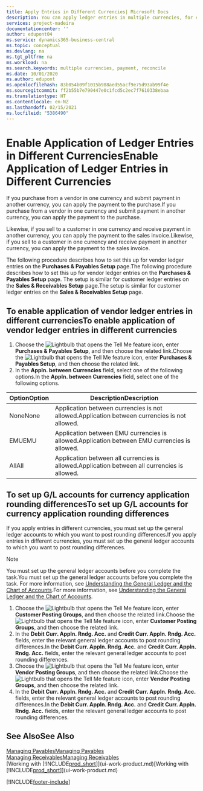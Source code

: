 ```yaml
---
title: Apply Entries in Different Currencies| Microsoft Docs
description: You can apply ledger entries in multiple currencies, for example, if you sell in one currency and receive payment in another.
services: project-madeira
documentationcenter: ''
author: edupont04
ms.service: dynamics365-business-central
ms.topic: conceptual
ms.devlang: na
ms.tgt_pltfrm: na
ms.workload: na
ms.search.keywords: multiple currencies, payment, reconcile
ms.date: 10/01/2020
ms.author: edupont
ms.openlocfilehash: 83b054b09f1015b988aed55acf9e75d93ab99f4e
ms.sourcegitcommit: ff2b55b7e790447e0c1fcd5c2ec7f7610338ebaa
ms.translationtype: HT
ms.contentlocale: en-NZ
ms.lasthandoff: 02/15/2021
ms.locfileid: "5386490"
---
```

# <a name="enable-application-of-ledger-entries-in-different-currencies"></a><span data-ttu-id="04efd-103">Enable Application of Ledger Entries in Different Currencies</span><span class="sxs-lookup"><span data-stu-id="04efd-103">Enable Application of Ledger Entries in Different Currencies</span></span>
<span data-ttu-id="04efd-104">If you purchase from a vendor in one currency and submit payment in another currency, you can apply the payment to the purchase.</span><span class="sxs-lookup"><span data-stu-id="04efd-104">If you purchase from a vendor in one currency and submit payment in another currency, you can apply the payment to the purchase.</span></span>

<span data-ttu-id="04efd-105">Likewise, if you sell to a customer in one currency and receive payment in another currency, you can apply the payment to the sales invoice.</span><span class="sxs-lookup"><span data-stu-id="04efd-105">Likewise, if you sell to a customer in one currency and receive payment in another currency, you can apply the payment to the sales invoice.</span></span>

<span data-ttu-id="04efd-106">The following procedure describes how to set this up for vendor ledger entries on the **Purchases & Payables Setup** page.</span><span class="sxs-lookup"><span data-stu-id="04efd-106">The following procedure describes how to set this up for vendor ledger entries on the **Purchases & Payables Setup** page.</span></span> <span data-ttu-id="04efd-107">The setup is similar for customer ledger entries on the **Sales & Receivables Setup** page.</span><span class="sxs-lookup"><span data-stu-id="04efd-107">The setup is similar for customer ledger entries on the **Sales & Receivables Setup** page.</span></span>

## <a name="to-enable-application-of-vendor-ledger-entries-in-different-currencies"></a><span data-ttu-id="04efd-108">To enable application of vendor ledger entries in different currencies</span><span class="sxs-lookup"><span data-stu-id="04efd-108">To enable application of vendor ledger entries in different currencies</span></span>
1. <span data-ttu-id="04efd-109">Choose the ![Lightbulb that opens the Tell Me feature](media/ui-search/search_small.png "Tell me what you want to do") icon, enter **Purchases & Payables Setup**, and then choose the related link.</span><span class="sxs-lookup"><span data-stu-id="04efd-109">Choose the ![Lightbulb that opens the Tell Me feature](media/ui-search/search_small.png "Tell me what you want to do") icon, enter **Purchases & Payables Setup**, and then choose the related link.</span></span>
2. <span data-ttu-id="04efd-110">In the **Appln. between Currencies** field, select one of the following options.</span><span class="sxs-lookup"><span data-stu-id="04efd-110">In the **Appln. between Currencies** field, select one of the following options.</span></span>

| <span data-ttu-id="04efd-111">Option</span><span class="sxs-lookup"><span data-stu-id="04efd-111">Option</span></span> | <span data-ttu-id="04efd-112">Description</span><span class="sxs-lookup"><span data-stu-id="04efd-112">Description</span></span> |
| --- | --- |
| <span data-ttu-id="04efd-113">None</span><span class="sxs-lookup"><span data-stu-id="04efd-113">None</span></span> |<span data-ttu-id="04efd-114">Application between currencies is not allowed.</span><span class="sxs-lookup"><span data-stu-id="04efd-114">Application between currencies is not allowed.</span></span> |
| <span data-ttu-id="04efd-115">EMU</span><span class="sxs-lookup"><span data-stu-id="04efd-115">EMU</span></span> |<span data-ttu-id="04efd-116">Application between EMU currencies is allowed.</span><span class="sxs-lookup"><span data-stu-id="04efd-116">Application between EMU currencies is allowed.</span></span> |
| <span data-ttu-id="04efd-117">All</span><span class="sxs-lookup"><span data-stu-id="04efd-117">All</span></span> |<span data-ttu-id="04efd-118">Application between all currencies is allowed.</span><span class="sxs-lookup"><span data-stu-id="04efd-118">Application between all currencies is allowed.</span></span> |

## <a name="to-set-up-gl-accounts-for-currency-application-rounding-differences"></a><span data-ttu-id="04efd-119">To set up G/L accounts for currency application rounding differences</span><span class="sxs-lookup"><span data-stu-id="04efd-119">To set up G/L accounts for currency application rounding differences</span></span>  
<span data-ttu-id="04efd-120">If you apply entries in different currencies, you must set up the general ledger accounts to which you want to post rounding differences.</span><span class="sxs-lookup"><span data-stu-id="04efd-120">If you apply entries in different currencies, you must set up the general ledger accounts to which you want to post rounding differences.</span></span>  

> [!NOTE]  
>  <span data-ttu-id="04efd-121">You must set up the general ledger accounts before you complete the task.</span><span class="sxs-lookup"><span data-stu-id="04efd-121">You must set up the general ledger accounts before you complete the task.</span></span> <span data-ttu-id="04efd-122">For more information, see [Understanding the General Ledger and the Chart of Accounts](finance-general-ledger.md).</span><span class="sxs-lookup"><span data-stu-id="04efd-122">For more information, see [Understanding the General Ledger and the Chart of Accounts](finance-general-ledger.md).</span></span>

1. <span data-ttu-id="04efd-123">Choose the ![Lightbulb that opens the Tell Me feature](media/ui-search/search_small.png "Tell me what you want to do") icon, enter **Customer Posting Groups**, and then choose the related link.</span><span class="sxs-lookup"><span data-stu-id="04efd-123">Choose the ![Lightbulb that opens the Tell Me feature](media/ui-search/search_small.png "Tell me what you want to do") icon, enter **Customer Posting Groups**, and then choose the related link.</span></span>  
2. <span data-ttu-id="04efd-124">In the **Debit Curr. Appln. Rndg. Acc.** and **Credit Curr. Appln. Rndg. Acc.** fields, enter the relevant general ledger accounts to post rounding differences.</span><span class="sxs-lookup"><span data-stu-id="04efd-124">In the **Debit Curr. Appln. Rndg. Acc.** and **Credit Curr. Appln. Rndg. Acc.** fields, enter the relevant general ledger accounts to post rounding differences.</span></span>  
3. <span data-ttu-id="04efd-125">Choose the ![Lightbulb that opens the Tell Me feature](media/ui-search/search_small.png "Tell me what you want to do") icon, enter **Vendor Posting Groups**, and then choose the related link.</span><span class="sxs-lookup"><span data-stu-id="04efd-125">Choose the ![Lightbulb that opens the Tell Me feature](media/ui-search/search_small.png "Tell me what you want to do") icon, enter **Vendor Posting Groups**, and then choose the related link.</span></span>  
4. <span data-ttu-id="04efd-126">In the **Debit Curr. Appln. Rndg. Acc.** and **Credit Curr. Appln. Rndg. Acc.** fields, enter the relevant general ledger accounts to post rounding differences.</span><span class="sxs-lookup"><span data-stu-id="04efd-126">In the **Debit Curr. Appln. Rndg. Acc.** and **Credit Curr. Appln. Rndg. Acc.** fields, enter the relevant general ledger accounts to post rounding differences.</span></span>  

## <a name="see-also"></a><span data-ttu-id="04efd-127">See Also</span><span class="sxs-lookup"><span data-stu-id="04efd-127">See Also</span></span>
[<span data-ttu-id="04efd-128">Managing Payables</span><span class="sxs-lookup"><span data-stu-id="04efd-128">Managing Payables</span></span>](payables-manage-payables.md)  
[<span data-ttu-id="04efd-129">Managing Receivables</span><span class="sxs-lookup"><span data-stu-id="04efd-129">Managing Receivables</span></span>](receivables-manage-receivables.md)  
<span data-ttu-id="04efd-130">[Working with [!INCLUDE[prod_short](includes/prod_short.md)]](ui-work-product.md)</span><span class="sxs-lookup"><span data-stu-id="04efd-130">[Working with [!INCLUDE[prod_short](includes/prod_short.md)]](ui-work-product.md)</span></span>


[!INCLUDE[footer-include](includes/footer-banner.md)]